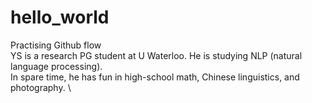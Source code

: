 # hello_world
Practising Github flow \
YS is a research PG student at U Waterloo. He is studying NLP (natural language processing). \
In spare time, he has fun in high-school math, Chinese linguistics, and photography. \
